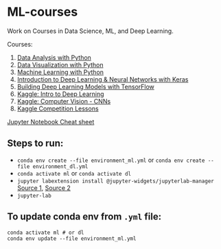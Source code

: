 # ML-courses
Work on Courses in Data Science, ML, and Deep Learning.

Courses:
1. [Data Analysis with Python](https://www.coursera.org/learn/data-analysis-with-python)
2. [Data Visualization with Python](https://www.coursera.org/learn/python-for-data-visualization)
3. [Machine Learning with Python](https://www.coursera.org/learn/machine-learning-with-python)
4. [Introduction to Deep Learning & Neural Networks with Keras](https://www.coursera.org/learn/introduction-to-deep-learning-with-keras)
5. [Building Deep Learning Models with TensorFlow](https://www.coursera.org/learn/building-deep-learning-models-with-tensorflow)
6. [Kaggle: Intro to Deep Learning](https://www.kaggle.com/learn/intro-to-deep-learning)
7. [Kaggle: Computer Vision - CNNs](https://www.kaggle.com/learn/computer-vision)
8. [Kaggle Competition Lessons](./Kaggle-Competition-Lesson)


[Jupyter Notebook Cheat sheet](https://cheatography.com/weidadeyue/cheat-sheets/jupyter-notebook/ )

## Steps to run:
- `conda env create --file environment_ml.yml` or `conda env create --file environment_dl.yml`
- `conda activate ml` or `conda activate dl`
- `jupyter labextension install @jupyter-widgets/jupyterlab-manager` [Source 1](https://stackoverflow.com/questions/49542417/how-to-get-ipywidgets-working-in-jupyter-lab), [Source 2](https://ipywidgets.readthedocs.io/en/latest/user_install.html#installing-the-jupyterlab-extension)
- `jupyter-lab`

## To update conda env from `.yml` file:

```
conda activate ml # or dl
conda env update --file environment_ml.yml
```